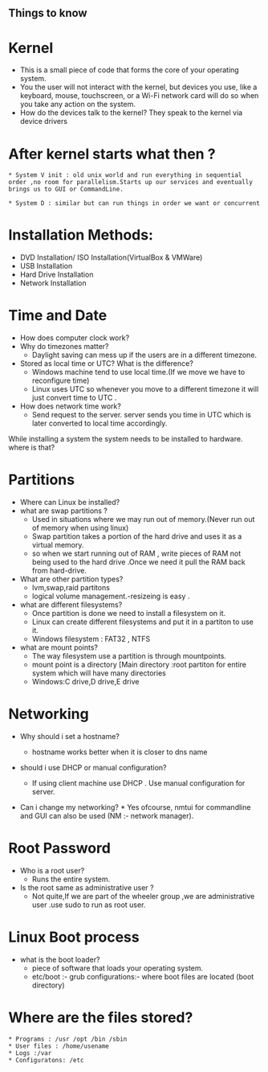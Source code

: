 
## Things to know


# Kernel

* This is a small piece of code that forms the core of your operating system. 
* You the user will not interact with the kernel, but devices you use, like a keyboard, mouse, touchscreen, or a Wi-Fi network card will do so when you take any action on the system. 
* How do the devices talk to the kernel? They speak to the kernel via device drivers


# After kernel starts what then ?

	* System V init : old unix world and run everything in sequential order ,no room for parallelism.Starts up our services and eventually brings us to GUI or CommandLine.

	* System D : similar but can run things in order we want or concurrent

# Installation Methods:

* DVD Installation/ ISO Installation(VirtualBox & VMWare)
* USB Installation
* Hard Drive Installation
* Network Installation

# Time and Date

* How does computer clock work?
* Why do timezones matter?
	* Daylight saving can mess up if the users are in a different timezone.
* Stored as local time or UTC? What is the difference?
	* Windows machine tend to use local time.(If we move we have to reconfigure time)
	* Linux uses UTC so whenever you move to a different timezone it will just convert time to UTC .
* How does network time work?
	* Send request to the server. server sends you time in UTC which is later converted to local time accordingly.

While installing a system the system needs to be installed to hardware. where is that?

# Partitions

* Where can Linux be installed?
* what are swap partitions ?
	* Used in situations where we may run out of memory.(Never run out of memory when using linux)
	* Swap partition takes a portion of the hard drive and uses it as a virtual memory.
	* so when we start running out of RAM , write pieces of RAM not being used to the hard drive .Once we need it pull the RAM back from hard-drive.
* What are other partition types?
	* lvm,swap,raid partitons
	* logical volume management.-resizeing is easy . 
* what are different filesystems?
	* Once partition is done we need to install a filesystem on it.
	* Linux can create different filesystems and put it in a partiton to use it.
	* Windows filesystem : FAT32 , NTFS
* what are mount points?
	* The way filesystem use a partition is through mountpoints.
	* mount point is a directory [Main directory :root partiton for entire system which will have many directories
	* Windows:C drive,D drive,E drive
	
# Networking 

* Why should i set a hostname?
	* hostname works better when it is closer to dns name 
	
* should i use DHCP or manual configuration?
	* If using client machine use DHCP . Use manual configuration for server.
* Can i change my networking?
		* Yes ofcourse, nmtui for commandline and GUI can also be used (NM :- network manager).

# Root Password

* Who is a root user?
	* Runs the entire system.
* Is the root same as administrative user ?	
	* Not quite,If we are part of the wheeler group ,we are administrative user .use sudo to run as root user.

# Linux Boot process

* what is the boot loader?
	* piece of software that loads your operating system.
	* etc/boot :- grub configurations:- where boot files are located (boot directory)
	
	
# Where are the files stored?
	* Programs : /usr /opt /bin /sbin
	* User files : /home/usename
	* Logs :/var
	* Configuratons: /etc 
	
	
	